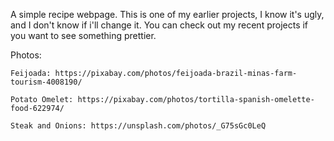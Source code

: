 A simple recipe webpage. This is one of my earlier projects, I know it's ugly, and I don't know if i'll change it. You can check out my recent projects if you want to see something prettier.

Photos:

	Feijoada: https://pixabay.com/photos/feijoada-brazil-minas-farm-tourism-4008190/

	Potato Omelet: https://pixabay.com/photos/tortilla-spanish-omelette-food-622974/

	Steak and Onions: https://unsplash.com/photos/_G75sGc0LeQ
